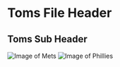 # Toms File Header
## Toms Sub Header

![Image of Mets](https://th.bing.com/th?id=OSB.Bk7xMB7_V%7cWQ5HvntX1AYg--.png&w=50&h=50&c=6&qlt=90&o=6&dpr=2&pid=BingSports)
![Image of Phillies](https://th.bing.com/th/id/OSB.HZg9pG2fygTgeM2nLB4zYA--.png?w=24&h=24&c=6&qlt=90&o=6&dpr=2&pid=BingSports)

